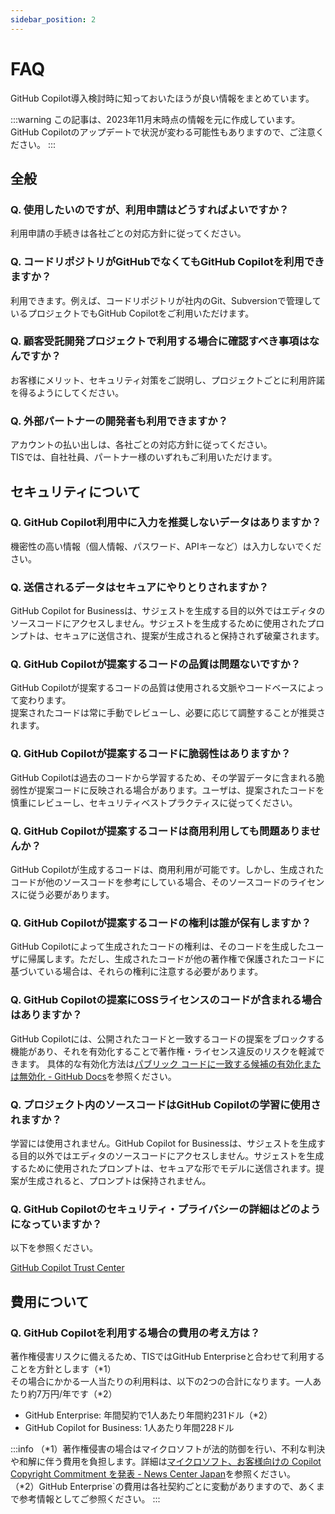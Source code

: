 ```yaml
---
sidebar_position: 2
---
```


# FAQ

GitHub Copilot導入検討時に知っておいたほうが良い情報をまとめています。

:::warning
この記事は、2023年11月末時点の情報を元に作成しています。GitHub Copilotのアップデートで状況が変わる可能性もありますので、ご注意ください。
:::

## 全般

### Q. 使用したいのですが、利用申請はどうすればよいですか？

利用申請の手続きは各社ごとの対応方針に従ってください。

### Q. コードリポジトリがGitHubでなくてもGitHub Copilotを利用できますか？

利用できます。例えば、コードリポジトリが社内のGit、Subversionで管理しているプロジェクトでもGitHub Copilotをご利用いただけます。

### Q. 顧客受託開発プロジェクトで利用する場合に確認すべき事項はなんですか？

お客様にメリット、セキュリティ対策をご説明し、プロジェクトごとに利用許諾を得るようにしてください。

### Q. 外部パートナーの開発者も利用できますか？

アカウントの払い出しは、各社ごとの対応方針に従ってください。<br/>
TISでは、自社社員、パートナー様のいずれもご利用いただけます。

## セキュリティについて

### Q. GitHub Copilot利用中に入力を推奨しないデータはありますか？

機密性の高い情報（個人情報、パスワード、APIキーなど）は入力しないでください。

### Q. 送信されるデータはセキュアにやりとりされますか？

GitHub Copilot for Businessは、サジェストを生成する目的以外ではエディタのソースコードにアクセスしません。サジェストを生成するために使用されたプロンプトは、セキュアに送信され、提案が生成されると保持されず破棄されます。

### Q. GitHub Copilotが提案するコードの品質は問題ないですか？

GitHub Copilotが提案するコードの品質は使用される文脈やコードベースによって変わります。<br/>
提案されたコードは常に手動でレビューし、必要に応じて調整することが推奨されます。

### Q. GitHub Copilotが提案するコードに脆弱性はありますか？

GitHub Copilotは過去のコードから学習するため、その学習データに含まれる脆弱性が提案コードに反映される場合があります。ユーザは、提案されたコードを慎重にレビューし、セキュリティベストプラクティスに従ってください。

### Q. GitHub Copilotが提案するコードは商用利用しても問題ありませんか？

GitHub Copilotが生成するコードは、商用利用が可能です。しかし、生成されたコードが他のソースコードを参考にしている場合、そのソースコードのライセンスに従う必要があります。

### Q. GitHub Copilotが提案するコードの権利は誰が保有しますか？

GitHub Copilotによって生成されたコードの権利は、そのコードを生成したユーザに帰属します。ただし、生成されたコードが他の著作権で保護されたコードに基づいている場合は、それらの権利に注意する必要があります。

### Q. GitHub Copilotの提案にOSSライセンスのコードが含まれる場合はありますか？

GitHub Copilotには、公開されたコードと一致するコードの提案をブロックする機能があり、それを有効化することで著作権・ライセンス違反のリスクを軽減できます。
具体的な有効化方法は[パブリック コードに一致する候補の有効化または無効化 - GitHub Docs](https://docs.github.com/ja/copilot/managing-copilot/managing-copilot-as-an-individual-subscriber/managing-copilot-policies-as-an-individual-subscriber#enabling-or-disabling-suggestions-matching-public-code)を参照ください。

### Q. プロジェクト内のソースコードはGitHub Copilotの学習に使用されますか？

学習には使用されません。GitHub Copilot for Businessは、サジェストを生成する目的以外ではエディタのソースコードにアクセスしません。サジェストを生成するために使用されたプロンプトは、セキュアな形でモデルに送信されます。提案が生成されると、プロンプトは保持されません。

### Q. GitHub Copilotのセキュリティ・プライバシーの詳細はどのようになっていますか？

以下を参照ください。

[GitHub Copilot Trust Center](https://resources.github.com/ja/copilot-trust-center/)

## 費用について

### Q. GitHub Copilotを利用する場合の費用の考え方は？

著作権侵害リスクに備えるため、TISではGitHub Enterpriseと合わせて利用することを方針とします（*1）<br/>
その場合にかかる一人当たりの利用料は、以下の2つの合計になります。一人あたり約7万円/年です（*2）

- GitHub Enterprise: 年間契約で1人あたり年間約231ドル（*2）
- GitHub Copilot for Business: 1人あたり年間228ドル

:::info
（*1）著作権侵害の場合はマイクロソフトが法的防御を行い、不利な判決や和解に伴う費用を負担します。詳細は[マイクロソフト、お客様向けの Copilot Copyright Commitment を発表 - News Center Japan](https://news.microsoft.com/ja-jp/2023/09/12/230912-copilot-copyright-commitment-ai-legal-concerns/)を参照ください。<br/>
（*2）GitHub Enterprise`の費用は各社契約ごとに変動がありますので、あくまで参考情報としてご参照ください。
:::
